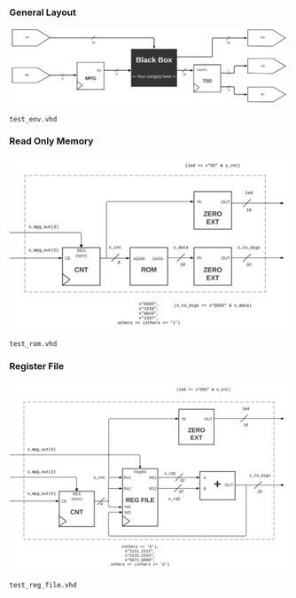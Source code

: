 ### General Layout
![Test Env](./images/schematic_test_env.svg)
```
test_env.vhd
```

### Read Only Memory
![Test ROM](./images/test_rom.svg)
```
test_rom.vhd
```

### Register File
![Test ROM](./images/test_reg_file.svg)
```
test_reg_file.vhd
```